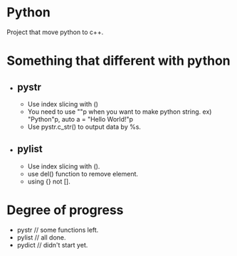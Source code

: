 <h1> Python </h1>
Project that move python to c++.

<h1> Something that different with python </h1>
<ul>
  <li> <h2>pystr</h2> </li>
  <ul>
    <li> Use index slicing with () </li>
    <li> You need to use ""p when you want to make python string. ex) "Python"p, auto a = "Hello World!"p </li>
    <li> Use pystr.c_str() to output data by %s. </li>
  </ul>
</ul>
<ul>
  <li> <h2>pylist</h2> </li>
  <ul>
    <li> Use index slicing with (). </li>
    <li> use del() function to remove element. </li>
    <li> using {} not []. </li>
  </ul>
</ul>

<h1> Degree of progress </h1>
<ul>
  <li>pystr // some functions left.</li>
  <li>pylist // all done.</li>
  <li>pydict // didn't start yet.</li>
<ul>
